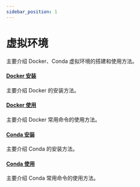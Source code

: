 ```yaml
---
sidebar_position: 1
---
```


# 虚拟环境

主要介绍 Docker、Conda 虚拟环境的搭建和使用方法。

#### [Docker 安装](/cubie/a7a/application-dev/virtual-env/docker_install)

主要介绍 Docker 的安装方法。

#### [Docker 使用](/cubie/a7a/application-dev/virtual-env/docker_use)

主要介绍 Docker 常用命令的使用方法。

#### [Conda 安装](/cubie/a7a/application-dev/virtual-env/conda_install)

主要介绍 Conda 的安装方法。

#### [Conda 使用](/cubie/a7a/application-dev/virtual-env/conda_use)

主要介绍 Conda 常用命令的使用方法。
